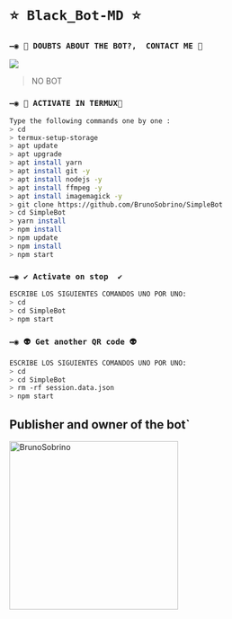 # `⭐ Black_Bot-MD ⭐`

### `—◉ 👑 DOUBTS ABOUT THE BOT?,  CONTACT ME 👑`
<a href="http://wa.me/595983186566" target="blank"><img src="https://img.shields.io/badge/CREATOR-25D366?style=for-the-badge&logo=whatsapp&logoColor=white" /></a>
> NO BOT



### `—◉ 👾 ACTIVATE IN TERMUX👾`
```bash
Type the following commands one by one :
> cd
> termux-setup-storage
> apt update 
> apt upgrade 
> apt install yarn 
> apt install git -y
> apt install nodejs -y
> apt install ffmpeg -y
> apt install imagemagick -y
> git clone https://github.com/BrunoSobrino/SimpleBot
> cd SimpleBot
> yarn install
> npm install
> npm update
> npm install
> npm start
```

### `—◉ ✔️ Activate on stop  ✔️`
```bash
ESCRIBE LOS SIGUIENTES COMANDOS UNO POR UNO:
> cd 
> cd SimpleBot
> npm start
```

### `—◉ 👽 Get another QR code 👽`
```bash
ESCRIBE LOS SIGUIENTES COMANDOS UNO POR UNO:
> cd 
> cd SimpleBot
> rm -rf session.data.json
> npm start
```

## Publisher and owner of the bot` 
<a href="https://github.com/Micasatio"><img src="https://github.com/Micasatio.png" width="300" height="300" alt="BrunoSobrino"/></a>


